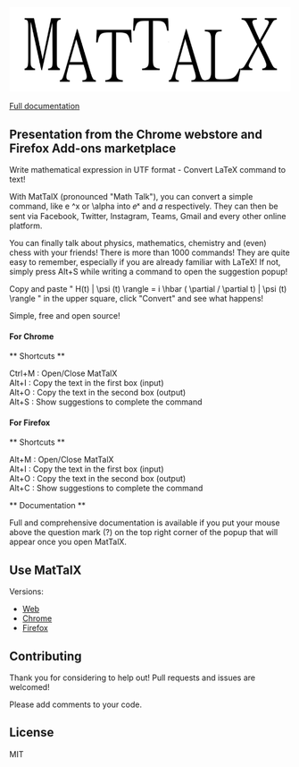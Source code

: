 ![MatTalX logo](chrome/Images/mattalx_logo.png)

<a href="https://samueleblanc.com/mattalx/documentation.html" target="_blank">Full documentation</a>

## Presentation from the Chrome webstore and Firefox Add-ons marketplace

Write mathematical expression in UTF format - Convert LaTeX command to text!

With MatTalX (pronounced "Math Talk"), you can convert a simple command, like e ^x or \alpha into 𝑒ˣ and 𝛼 respectively. They can then be sent via Facebook, Twitter, Instagram, Teams, Gmail and every other online platform.

You can finally talk about physics, mathematics, chemistry and (even) chess with your friends! There is more than 1000 commands! They are quite easy to remember, especially if you are already familiar with LaTeX! If not, simply press Alt+S while writing a command to open the suggestion popup!

Copy and paste " H(t) | \psi (t) \rangle = i \hbar ( \partial / \partial t) | \psi (t) \rangle " in the upper square, click "Convert" and see what happens!

Simple, free and open source!

#### For Chrome

** Shortcuts **

Ctrl+M : Open/Close MatTalX  
Alt+I : Copy the text in the first box (input)  
Alt+O : Copy the text in the second box (output)  
Alt+S : Show suggestions to complete the command

#### For Firefox

** Shortcuts **

Alt+M : Open/Close MatTalX  
Alt+I : Copy the text in the first box (input)  
Alt+O : Copy the text in the second box (output)  
Alt+C : Show suggestions to complete the command


** Documentation **

Full and comprehensive documentation is available if you put your mouse above the question mark (?) on the top right corner of the popup that will appear once you open MatTalX.

## Use MatTalX
Versions:
* <a href="https://samueleblanc.com/mattalx/web-version.html" target="_blank">Web</a>
* <a href="https://chrome.google.com/webstore/detail/mattalx-write-math-symbol/jllceliamggkpffccbefpefgmcigaglb" target="_blank">Chrome</a>
* <a href="https://addons.mozilla.org/firefox/addon/mattalx-write-math-symbols/" target="_blank">Firefox</a>

## Contributing
Thank you for considering to help out! Pull requests and issues are welcomed!

Please add comments to your code.

## License
MIT